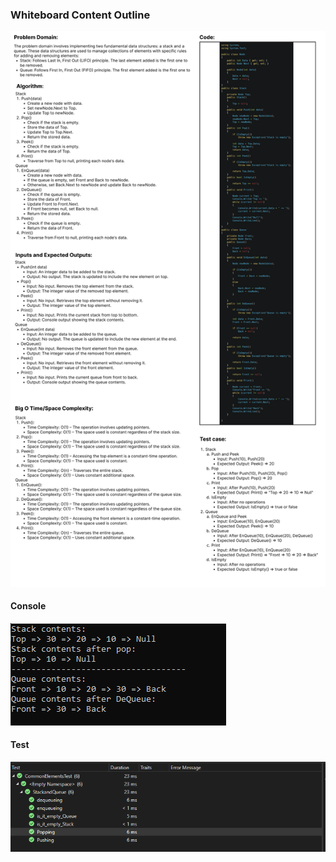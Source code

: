 ### Whiteboard Content Outline
![WhiteBored](Whiteborad.png)

#### Console
![Console](Console.PNG)

#### Test
![Test](Test.PNG)
